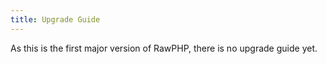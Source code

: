 ```yaml
---
title: Upgrade Guide
---
```

As this is the first major version of RawPHP, there is no upgrade guide yet.
